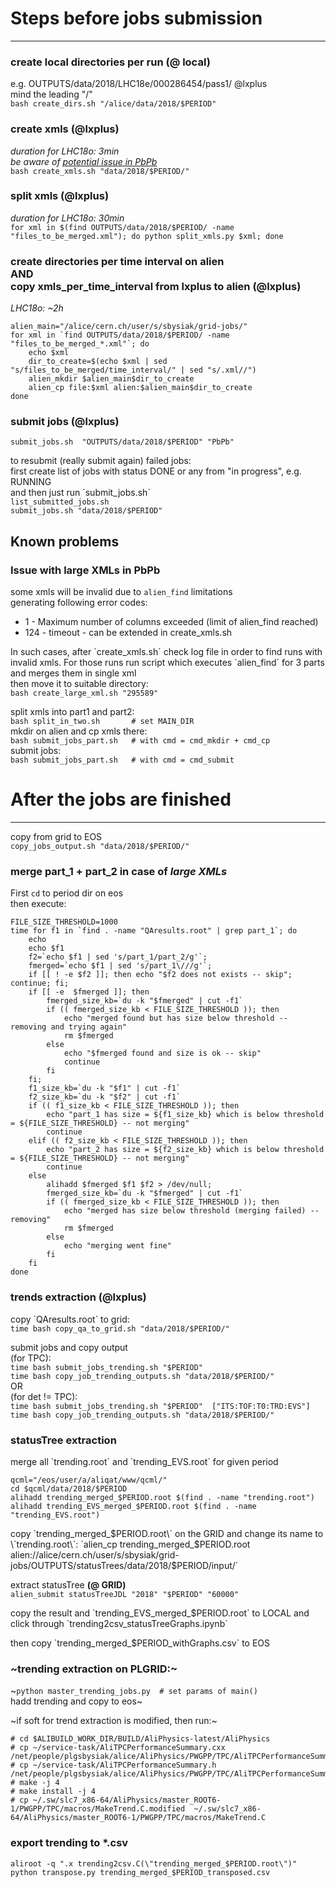 # Steps before jobs submission
--------

### create local directories per run (@ local)
e.g. OUTPUTS/data/2018/LHC18e/000286454/pass1/ @lxplus  
mind the leading "/"  
`bash create_dirs.sh "/alice/data/2018/$PERIOD"`

### create xmls (@lxplus)       
_duration for LHC18o: 3min_  
_be aware of [potential issue in PbPb](#issue-with-large-xmls-in-pbpb)_  
`bash create_xmls.sh "data/2018/$PERIOD/"`

### split xmls (@lxplus)
_duration for LHC18o: 30min_  
`for xml in $(find OUTPUTS/data/2018/$PERIOD/ -name "files_to_be_merged.xml"); do python split_xmls.py $xml; done`

### create directories per time interval on alien <br/> AND <br/> copy xmls_per_time_interval from lxplus to alien (@lxplus)        
_LHC18o: ~2h_  

    alien_main="/alice/cern.ch/user/s/sbysiak/grid-jobs/"
    for xml in `find OUTPUTS/data/2018/$PERIOD/ -name "files_to_be_merged_*.xml"`; do
        echo $xml
        dir_to_create=$(echo $xml | sed "s/files_to_be_merged/time_interval/" | sed "s/.xml//")
        alien_mkdir $alien_main$dir_to_create
        alien_cp file:$xml alien:$alien_main$dir_to_create
    done


### submit jobs (@lxplus)
`submit_jobs.sh  "OUTPUTS/data/2018/$PERIOD" "PbPb"`

to resubmit (really submit again) failed jobs:  
first create list of jobs with status DONE or any from "in progress", e.g. RUNNING  
and then just run \`submit_jobs.sh\`  
`list_submitted_jobs.sh`  
`submit_jobs.sh "data/2018/$PERIOD"`


## Known problems
### Issue with large XMLs in PbPb
some xmls will be invalid due to `alien_find` limitations  
generating following error codes:  
* 1 - Maximum number of columns exceeded (limit of alien_find reached)  
* 124 - timeout - can be extended in create_xmls.sh  

In such cases, after \`create_xmls.sh\` check log file in order to find runs with invalid xmls. For those runs run script which executes \`alien_find\` for 3 parts and merges them in single xml  
then move it to suitable directory:  
`bash create_large_xml.sh "295589"`

split xmls into part1 and part2:  
`bash split_in_two.sh       # set MAIN_DIR`  
mkdir on alien and cp xmls there:  
`bash submit_jobs_part.sh   # with cmd = cmd_mkdir + cmd_cp`  
submit jobs:  
`bash submit_jobs_part.sh   # with cmd = cmd_submit`






# After the jobs are finished
-----------------------------

copy from grid to EOS  
`copy_jobs_output.sh "data/2018/$PERIOD/"`

### merge part_1 + part_2 in case of _large XMLs_
First `cd` to period dir on eos  
then execute:

    FILE_SIZE_THRESHOLD=1000
    time for f1 in `find . -name "QAresults.root" | grep part_1`; do
        echo
        echo $f1
        f2=`echo $f1 | sed 's/part_1/part_2/g'`;
        fmerged=`echo $f1 | sed 's/part_1\///g'`;
        if [[ ! -e $f2 ]]; then echo "$f2 does not exists -- skip"; continue; fi;
        if [[ -e  $fmerged ]]; then
            fmerged_size_kb=`du -k "$fmerged" | cut -f1`
            if (( fmerged_size_kb < FILE_SIZE_THRESHOLD )); then
                echo "merged found but has size below threshold -- removing and trying again"
                rm $fmerged
            else
                echo "$fmerged found and size is ok -- skip"
                continue
            fi
        fi;
        f1_size_kb=`du -k "$f1" | cut -f1`
        f2_size_kb=`du -k "$f2" | cut -f1`
        if (( f1_size_kb < FILE_SIZE_THRESHOLD )); then
            echo "part_1 has size = ${f1_size_kb} which is below threshold = ${FILE_SIZE_THRESHOLD} -- not merging"
            continue
        elif (( f2_size_kb < FILE_SIZE_THRESHOLD )); then
            echo "part_2 has size = ${f2_size_kb} which is below threshold = ${FILE_SIZE_THRESHOLD} -- not merging"
            continue
        else
            alihadd $fmerged $f1 $f2 > /dev/null;
            fmerged_size_kb=`du -k "$fmerged" | cut -f1`
            if (( fmerged_size_kb < FILE_SIZE_THRESHOLD )); then
                echo "merged has size below threshold (merging failed) -- removing"
                rm $fmerged
            else
                echo "merging went fine"
            fi
        fi
    done



### trends extraction (@lxplus)
copy \`QAresults.root\` to grid:  
`time bash copy_qa_to_grid.sh "data/2018/$PERIOD/"`

submit jobs and copy output  
(for TPC):  
`time bash submit_jobs_trending.sh "$PERIOD"`  
`time bash copy_job_trending_outputs.sh "data/2018/$PERIOD/"`  
OR   
(for det != TPC):    
`time bash submit_jobs_trending.sh "$PERIOD"  ["ITS:TOF:T0:TRD:EVS"]`  
`time bash copy_job_trending_outputs.sh "data/2018/$PERIOD/"`

### statusTree extraction

merge all \`trending.root\` and \`trending_EVS.root\` for given period

    qcml="/eos/user/a/aliqat/www/qcml/"
    cd $qcml/data/2018/$PERIOD
    alihadd trending_merged_$PERIOD.root $(find . -name "trending.root")
    alihadd trending_EVS_merged_$PERIOD.root $(find . -name "trending_EVS.root")

copy \`trending_merged_$PERIOD.root\` on the GRID and change its name to \`trending.root\`:
`alien_cp trending_merged_$PERIOD.root alien://alice/cern.ch/user/s/sbysiak/grid-jobs/OUTPUTS/statusTrees/data/2018/$PERIOD/input/`

extract statusTree **(@ GRID)**   
`alien_submit statusTreeJDL "2018" "$PERIOD" "60000"`

copy the result and \`trending_EVS_merged_$PERIOD.root\` to LOCAL and click through \`trending2csv_statusTreeGraphs.ipynb\`

then copy \`trending_merged_$PERIOD_withGraphs.csv\` to EOS




### ~trending extraction on PLGRID:~
~`python master_trending_jobs.py  # set params of main()`  
hadd trending and copy to eos~

~if soft for trend extraction is modified, then run:~

    # cd $ALIBUILD_WORK_DIR/BUILD/AliPhysics-latest/AliPhysics
    # cp ~/service-task/AliTPCPerformanceSummary.cxx /net/people/plgsbysiak/alice/AliPhysics/PWGPP/TPC/AliTPCPerformanceSummary.cxx
    # cp ~/service-task/AliTPCPerformanceSummary.h /net/people/plgsbysiak/alice/AliPhysics/PWGPP/TPC/AliTPCPerformanceSummary.h
    # make -j 4
    # make install -j 4
    # cp ~/.sw/slc7_x86-64/AliPhysics/master_ROOT6-1/PWGPP/TPC/macros/MakeTrend.C.modified  ~/.sw/slc7_x86-64/AliPhysics/master_ROOT6-1/PWGPP/TPC/macros/MakeTrend.C

### export trending to *.csv
`aliroot -q ".x trending2csv.C(\"trending_merged_$PERIOD.root\")"`  
`python transpose.py trending_merged_$PERIOD_transposed.csv`
